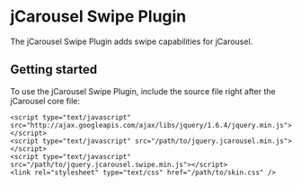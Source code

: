 jCarousel Swipe Plugin
=====================

The jCarousel Swipe Plugin adds swipe capabilities for jCarousel.

Getting started
---------------

To use the jCarousel Swipe Plugin, include the source file right after the jCarousel core file:

    <script type="text/javascript" src="http://ajax.googleapis.com/ajax/libs/jquery/1.6.4/jquery.min.js"></script>
    <script type="text/javascript" src="/path/to/jquery.jcarousel.min.js"></script>
    <script type="text/javascript" src="/path/to/jquery.jcarousel.swipe.min.js"></script>
    <link rel="stylesheet" type="text/css" href="/path/to/skin.css" />

